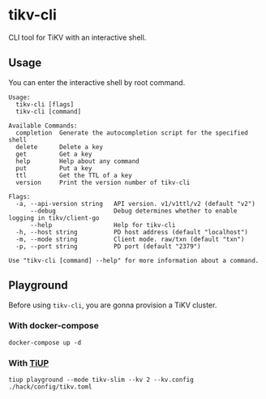 # tikv-cli

CLI tool for TiKV with an interactive shell.


## Usage

 You can enter the interactive shell by root command.

```
Usage:
  tikv-cli [flags]
  tikv-cli [command]

Available Commands:
  completion  Generate the autocompletion script for the specified shell
  delete      Delete a key
  get         Get a key
  help        Help about any command
  put         Put a key
  ttl         Get the TTL of a key
  version     Print the version number of tikv-cli

Flags:
  -a, --api-version string   API version. v1/v1ttl/v2 (default "v2")
      --debug                Debug determines whether to enable logging in tikv/client-go
      --help                 Help for tikv-cli
  -h, --host string          PD host address (default "localhost")
  -m, --mode string          Client mode. raw/txn (default "txn")
  -p, --port string          PD port (default "2379")

Use "tikv-cli [command] --help" for more information about a command.
```

## Playground

Before using `tikv-cli`, you are gonna provision a TiKV cluster.

### With docker-compose

```
docker-compose up -d
```

### With [TiUP](https://github.com/pingcap/tiup)

```
tiup playground --mode tikv-slim --kv 2 --kv.config ./hack/config/tikv.toml
```
